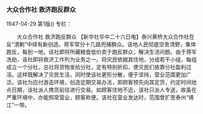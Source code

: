 ### 大众合作社  救济跑反群众

1947-04-29
第1版()
专栏：

　　大众合作社
    救济跑反群众
    【新华社华中二十六日电】泰兴黄桥大众合作社在反“清剿”中续有新创造。蒋军常分十几路兜捕群众。该地人民彻底空舍清野，集体跑反，每到一地，该社即将所藏粮食低价卖于跑反群众，解决生活问题。由于蒋军洗劫，该社即将救济工作列为业务之一。将灾民依据其住地，分成若干小组，每组成立一个分社，总社将货物发给分社，定有特别折扣，使灾民们依靠分社盈利过活。这样既解决了灾民生活，同时使该社更形分散，便于坚持，营业范围更加广泛。该社为应付游击环境，创造定期交易办法，即顾客预先向其定货，约定时间地点日期，该社派人携货前往进行交易。如顾客住地不远，该社只派人专送，故虽在严重环境中，亦能照常营业，顾客称便。该社在营业发达时，范围曾扩至泰州“靖江”一带。
